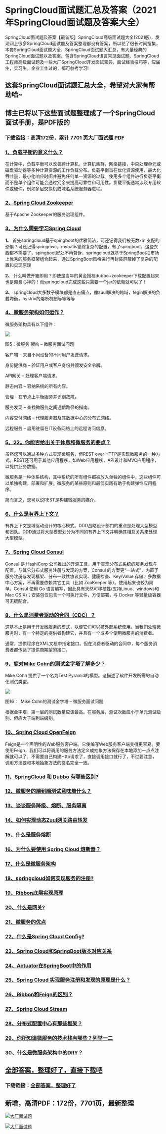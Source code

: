 # SpringCloud面试题汇总及答案（2021年SpringCloud面试题及答案大全）

SpringCloud面试题及答案【最新版】SpringCloud高级面试题大全(2021版)，发现网上很多SpringCloud面试题及答案整理都没有答案，所以花了很长时间搜集，本套SpringCloud面试题大全，SpringCloud面试题大汇总，有大量经典的SpringCloud面试题以及答案，包含SpringCloud语言常见面试题、SpringCloud工程师高级面试题及一些大厂SpringCloud开发面试宝典，面试经验技巧等，应届生，实习生，企业工作过的，都可参考学习!

## 这套SpringCloud面试题汇总大全，希望对大家有帮助哈~ 

## 博主已将以下这些面试题整理成了一个SpringCloud面试手册，是PDF版的

### 下载链接：[高清172份，累计 7701 页大厂面试题  PDF](https://github.com/javatechnorth/javanorth-itbooks/blob/master/docs/index.md)


### [1、负载平衡的意义什么？](https://gitee.com/souyunku/NewDevBooks/blob/master/docs/SpringCloud/SpringCloud面试题汇总及答案（2021年SpringCloud面试题及答案大全）.md#1负载平衡的意义什么)  


在计算中，负载平衡可以改善跨计算机，计算机集群，网络链接，中央处理单元或磁盘驱动器等多种计算资源的工作负载分布。负载平衡旨在优化资源使用，最大化吞吐量，最小化响应时间并避免任何单一资源的过载。使用多个组件进行负载平衡而不是单个组件可能会通过冗余来提高可靠性和可用性。负载平衡通常涉及专用软件或硬件，例如多层交换机或域名系统服务器进程。


### [2、Spring Cloud Zookeeper](https://gitee.com/souyunku/NewDevBooks/blob/master/docs/SpringCloud/SpringCloud面试题汇总及答案（2021年SpringCloud面试题及答案大全）.md#2spring-cloud-zookeeper)  


基于Apache Zookeeper的服务治理组件。


### [3、为什么需要学习Spring Cloud](https://gitee.com/souyunku/NewDevBooks/blob/master/docs/SpringCloud/SpringCloud面试题汇总及答案（2021年SpringCloud面试题及答案大全）.md#3为什么需要学习spring-cloud)  


**1、** 首先springcloud基于spingboot的优雅简洁，可还记得我们被无数xml支配的恐惧？可还记得springmvc，mybatis错综复杂的配置，有了spingboot，这些东西都不需要了，spingboot好处不再赘诉，springcloud就基于SpringBoot把市场上优秀的服务框架组合起来，通过SpringBoot风格进行再封装屏蔽掉了复杂的配置和实现原理

**2、** 什么叫做开箱即用？即使是当年的黄金搭档dubbo+zookeeper下载配置起来也是颇费心神的！而springcloud完成这些只需要一个jar的依赖就可以了！

**3、** springcloud大多数子模块都是直击痛点，像zuul解决的跨域，fegin解决的负载均衡，hystrix的熔断机制等等等等


### [4、微服务架构如何运作？](https://gitee.com/souyunku/NewDevBooks/blob/master/docs/SpringCloud/SpringCloud面试题汇总及答案（2021年SpringCloud面试题及答案大全）.md#4微服务架构如何运作)  


微服务架构具有以下组件：

![](https://gitee.com/souyunkutech/souyunku-home/raw/master/images/souyunku-web/2019/08/0816/01/img_5.png#alt=img%5C_5.png)

图5：微服务 架构 – 微服务面试问题

客户端 – 来自不同设备的不同用户发送请求。

身份提供商 – 验证用户或客户身份并颁发安全令牌。

API网关 – 处理客户端请求。

静态内容 – 容纳系统的所有内容。

管理 – 在节点上平衡服务并识别故障。

服务发现 – 查找微服务之间通信路径的指南。

内容交付网络 – 代理服务器及其数据中心的分布式网络。

远程服务 – 启用驻留在IT设备网络上的远程访问信息。


### [5、22。你能否给出关于休息和微服务的要点？](https://gitee.com/souyunku/NewDevBooks/blob/master/docs/SpringCloud/SpringCloud面试题汇总及答案（2021年SpringCloud面试题及答案大全）.md#522。你能否给出关于休息和微服务的要点)  


虽然您可以通过多种方式实现微服务，但REST over HTTP是实现微服务的一种方式。REST还可用于其他应用程序，如Web应用程序，API设计和MVC应用程序，以提供业务数据。

微服务是一种体系结构，其中系统的所有组件都被放入单独的组件中，这些组件可以单独构建，部署和扩展。微服务的某些原则和最佳实践有助于构建弹性应用程序。

简而言之，您可以说REST是构建微服务的媒介。


### [6、什么是有界上下文？](https://gitee.com/souyunku/NewDevBooks/blob/master/docs/SpringCloud/SpringCloud面试题汇总及答案（2021年SpringCloud面试题及答案大全）.md#6什么是有界上下文)  


有界上下文是域驱动设计的核心模式。DDD战略设计部门的重点是处理大型模型和团队。DDD通过将大型模型划分为不同的有界上下文并明确其相互关系来处理大型模型。


### [7、Spring Cloud Consul](https://gitee.com/souyunku/NewDevBooks/blob/master/docs/SpringCloud/SpringCloud面试题汇总及答案（2021年SpringCloud面试题及答案大全）.md#7spring-cloud-consul)  


Consul 是 HashiCorp 公司推出的开源工具，用于实现分布式系统的服务发现与配置。与其它分布式服务注册与发现的方案，Consul 的方案更“一站式”，内置了服务注册与发现框架、分布一致性协议实现、健康检查、Key/Value 存储、多数据中心方案，不再需要依赖其它工具（比如 ZooKeeper 等）。使用起来也较为简单。Consul 使用 Go 语言编写，因此具有天然可移植性(支持Linux、windows和Mac OS X)；安装包仅包含一个可执行文件，方便部署，与 Docker 等轻量级容器可无缝配合。


### [8、什么是消费者驱动的合同（CDC）？](https://gitee.com/souyunku/NewDevBooks/blob/master/docs/SpringCloud/SpringCloud面试题汇总及答案（2021年SpringCloud面试题及答案大全）.md#8什么是消费者驱动的合同cdc)  


这基本上是用于开发微服务的模式，以便它们可以被外部系统使用。当我们处理微服务时，有一个特定的提供者构建它，并且有一个或多个使用微服务的消费者。

通常，提供程序在XML文档中指定接口。但在消费者驱动的合同中，每个服务消费者都传达了提供商期望的接口。


### [9、您对Mike Cohn的测试金字塔了解多少？](https://gitee.com/souyunku/NewDevBooks/blob/master/docs/SpringCloud/SpringCloud面试题汇总及答案（2021年SpringCloud面试题及答案大全）.md#9您对mike-cohn的测试金字塔了解多少)  


Mike Cohn 提供了一个名为Test Pyramid的模型。这描述了软件开发所需的自动化测试类型。

![](https://gitee.com/souyunkutech/souyunku-home/raw/master/images/souyunku-web/2019/08/0816/01/img_19.png#alt=img%5C_19.png)

图16：  Mike Cohn的测试金字塔 – 微服务面试问题

根据金字塔，第一层的测试数量应该最高。在服务层，测试次数应小于单元测试级别，但应大于端到端级别。


### [10、Spring Cloud OpenFeign](https://gitee.com/souyunku/NewDevBooks/blob/master/docs/SpringCloud/SpringCloud面试题汇总及答案（2021年SpringCloud面试题及答案大全）.md#10spring-cloud-openfeign)  


Feign是一个声明性的Web服务客户端。它使编写Web服务客户端变得更容易。要使用Feign，我们可以将调用的服务方法定义成抽象方法保存在本地添加一点点注解就可以了，不需要自己构建Http请求了，直接调用接口就行了，不过要注意，调用方法要和本地抽象方法的签名完全一致。


### [11、SpringCloud 和 Dubbo 有哪些区别?](https://gitee.com/souyunku/NewDevBooks/blob/master/docs/SpringCloud/SpringCloud面试题汇总及答案（2021年SpringCloud面试题及答案大全）.md#11springcloud-和-dubbo-有哪些区别)  

### [12、微服务的端到端测试意味着什么？](https://gitee.com/souyunku/NewDevBooks/blob/master/docs/SpringCloud/SpringCloud面试题汇总及答案（2021年SpringCloud面试题及答案大全）.md#12微服务的端到端测试意味着什么)  

### [13、谈谈服务降级、熔断、服务隔离](https://gitee.com/souyunku/NewDevBooks/blob/master/docs/SpringCloud/SpringCloud面试题汇总及答案（2021年SpringCloud面试题及答案大全）.md#13谈谈服务降级熔断服务隔离)  

### [14、如何实现动态Zuul网关路由转发](https://gitee.com/souyunku/NewDevBooks/blob/master/docs/SpringCloud/SpringCloud面试题汇总及答案（2021年SpringCloud面试题及答案大全）.md#14如何实现动态zuul网关路由转发)  

### [15、什么是服务熔断](https://gitee.com/souyunku/NewDevBooks/blob/master/docs/SpringCloud/SpringCloud面试题汇总及答案（2021年SpringCloud面试题及答案大全）.md#15什么是服务熔断)  

### [16、为什么要使用 Spring Cloud 熔断器？](https://gitee.com/souyunku/NewDevBooks/blob/master/docs/SpringCloud/SpringCloud面试题汇总及答案（2021年SpringCloud面试题及答案大全）.md#16为什么要使用-spring-cloud-熔断器)  

### [17、什么是微服务架构](https://gitee.com/souyunku/NewDevBooks/blob/master/docs/SpringCloud/SpringCloud面试题汇总及答案（2021年SpringCloud面试题及答案大全）.md#17什么是微服务架构)  

### [18、springcloud如何实现服务的注册?](https://gitee.com/souyunku/NewDevBooks/blob/master/docs/SpringCloud/SpringCloud面试题汇总及答案（2021年SpringCloud面试题及答案大全）.md#18springcloud如何实现服务的注册)  

### [19、Ribbon底层实现原理](https://gitee.com/souyunku/NewDevBooks/blob/master/docs/SpringCloud/SpringCloud面试题汇总及答案（2021年SpringCloud面试题及答案大全）.md#19ribbon底层实现原理)  

### [20、什么是网关?](https://gitee.com/souyunku/NewDevBooks/blob/master/docs/SpringCloud/SpringCloud面试题汇总及答案（2021年SpringCloud面试题及答案大全）.md#20什么是网关)  

### [21、微服务的优点](https://gitee.com/souyunku/NewDevBooks/blob/master/docs/SpringCloud/SpringCloud面试题汇总及答案（2021年SpringCloud面试题及答案大全）.md#21微服务的优点)  

### [22、什么是Spring Cloud Config?](https://gitee.com/souyunku/NewDevBooks/blob/master/docs/SpringCloud/SpringCloud面试题汇总及答案（2021年SpringCloud面试题及答案大全）.md#22什么是spring-cloud-config)  

### [23、Spring Cloud和SpringBoot版本对应关系](https://gitee.com/souyunku/NewDevBooks/blob/master/docs/SpringCloud/SpringCloud面试题汇总及答案（2021年SpringCloud面试题及答案大全）.md#23spring-cloud和springboot版本对应关系)  

### [24、Actuator在SpringBoot中的作用](https://gitee.com/souyunku/NewDevBooks/blob/master/docs/SpringCloud/SpringCloud面试题汇总及答案（2021年SpringCloud面试题及答案大全）.md#24actuator在springboot中的作用)  

### [25、Spring Cloud 实现服务注册和发现的原理是什么？](https://gitee.com/souyunku/NewDevBooks/blob/master/docs/SpringCloud/SpringCloud面试题汇总及答案（2021年SpringCloud面试题及答案大全）.md#25spring-cloud-实现服务注册和发现的原理是什么)  

### [26、Ribbon和Feign的区别？](https://gitee.com/souyunku/NewDevBooks/blob/master/docs/SpringCloud/SpringCloud面试题汇总及答案（2021年SpringCloud面试题及答案大全）.md#26ribbon和feign的区别)  

### [27、Spring Cloud Stream](https://gitee.com/souyunku/NewDevBooks/blob/master/docs/SpringCloud/SpringCloud面试题汇总及答案（2021年SpringCloud面试题及答案大全）.md#27spring-cloud-stream)  

### [28、分布式配置中心有那些框架？](https://gitee.com/souyunku/NewDevBooks/blob/master/docs/SpringCloud/SpringCloud面试题汇总及答案（2021年SpringCloud面试题及答案大全）.md#28分布式配置中心有那些框架)  

### [29、你所知道微服务的技术栈有哪些？列举一二](https://gitee.com/souyunku/NewDevBooks/blob/master/docs/SpringCloud/SpringCloud面试题汇总及答案（2021年SpringCloud面试题及答案大全）.md#29你所知道微服务的技术栈有哪些列举一二)  

### [30、什么是微服务架构中的DRY？](https://gitee.com/souyunku/NewDevBooks/blob/master/docs/SpringCloud/SpringCloud面试题汇总及答案（2021年SpringCloud面试题及答案大全）.md#30什么是微服务架构中的dry)  





## [全部答案，整理好了，直接下载吧](https://gitee.com/souyunku/DevBooks/blob/master/docs/daan.md)

### 下载链接：[全部答案，整理好了](https://gitee.com/souyunku/NewDevBooks/blob/master/docs/daan.md)




## 新增，高清PDF：172份，7701页，最新整理

[![大厂面试题](https://www.souyunku.com/wp-content/uploads/weixin/mst.png "架构师专栏")](https://www.souyunku.com/wp-content/uploads/weixin/githup-weixin.png "架构师专栏")

[![大厂面试题](https://www.souyunku.com/wp-content/uploads/weixin/githup-weixin.png "架构师专栏")](https://www.souyunku.com/wp-content/uploads/weixin/githup-weixin.png "架构师专栏")
